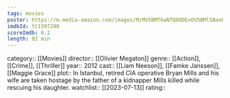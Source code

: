 ```yaml
---
tags: movies
poster: https://m.media-amazon.com/images/M/MV5BMTkwNTQ0ODExOV5BMl5BanBnXkFtZTcwNjU3NDQwOA@@._V1_SX300.jpg
imdbId: tt1397280
scoreImdb: 6.2
length: 92 min
---
```


category:: [[Movies]]
director:: [[Olivier Megaton]]
genre:: [[Action]], [[Crime]], [[Thriller]]
year:: 2012
cast:: [[Liam Neeson]], [[Famke Janssen]], [[Maggie Grace]]
plot:: In Istanbul, retired CIA operative Bryan Mills and his wife are taken hostage by the father of a kidnapper Mills killed while rescuing his daughter.
watchlist:: [[2023-07-13]]
rating::
